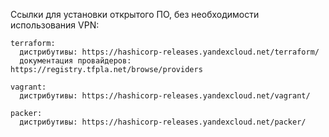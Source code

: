Ссылки для установки открытого ПО, без необходимости использования VPN:
```
terraform:
  дистрибутивы: https://hashicorp-releases.yandexcloud.net/terraform/
  документация провайдеров: https://registry.tfpla.net/browse/providers
```
```
vagrant:
  дистрибутивы: https://hashicorp-releases.yandexcloud.net/vagrant/
```
```
packer:
  дистрибутивы: https://hashicorp-releases.yandexcloud.net/packer/
```
